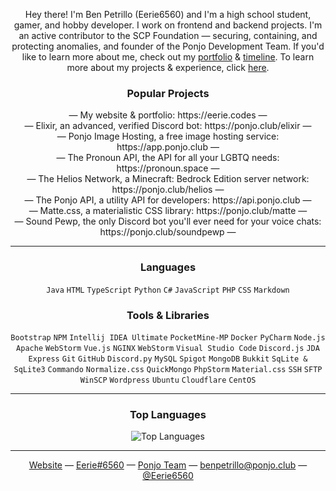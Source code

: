 <p align="center">
Hey there! I'm Ben Petrillo (Eerie6560) and I'm a high school student, gamer, and hobby developer. I work on frontend and backend projects. I'm an active contributor to the SCP Foundation — securing, containing, and protecting anomalies, and founder of the Ponjo Development Team. If you'd like to learn more about me, check out my <a href="https://eerie.codes">portfolio</a> & <a href="https://eerie.codes/timeline">timeline</a>. To learn more about my projects & experience, click <a href="https://ponjo.club">here</a>.

<h3 align="center">Popular Projects</h3>

<div align="center">
  — My website & portfolio: https://eerie.codes — <br>
  — Elixir, an advanced, verified Discord bot: https://ponjo.club/elixir — <br>
  — Ponjo Image Hosting, a free image hosting service: https://app.ponjo.club — <br>
  — The Pronoun API, the API for all your LGBTQ needs: https://pronoun.space — <br>
  — The Helios Network, a Minecraft: Bedrock Edition server network: https://ponjo.club/helios — <br>
  — The Ponjo API, a utility API for developers: https://api.ponjo.club — <br>
  — Matte.css, a materialistic CSS library: https://ponjo.club/matte — <br>
  — Sound Pewp, the only Discord bot you'll ever need for your voice chats: https://ponjo.club/soundpewp —

---

<h3 align="center">Languages</h3>
    
<div align="center">
  <code>Java</code>
  <code>HTML</code>
  <code>TypeScript</code>
  <code>Python</code>
  <code>C#</code>
  <code>JavaScript</code>
  <code>PHP</code>
  <code>CSS</code>
  <code>Markdown</code>
  
<h3 align="center">Tools & Libraries</h3>  
  
<div align="center">
  <code>Bootstrap</code>
  <code>NPM</code>
  <code>Intellij IDEA Ultimate</code>
  <code>PocketMine-MP</code>
  <code>Docker</code>
  <code>PyCharm</code>
  <code>Node.js</code>
  <code>Apache</code>
  <code>WebStorm</code>  
  <code>Vue.js</code>
  <code>NGINX</code>
  <code>WebStorm</code>
  <code>Visual Studio Code</code>
  <code>Discord.js</code>
  <code>JDA</code>
  <code>Express</code>
  <code>Git</code>
  <code>GitHub</code>  
  <code>Discord.py</code>
  <code>MySQL</code>
  <code>Spigot</code>
  <code>MongoDB</code>
  <code>Bukkit</code>
  <code>SqLite & SqLite3</code>
  <code>Commando</code>
  <code>Normalize.css</code>
  <code>QuickMongo</code>  
  <code>PhpStorm</code>
  <code>Material.css</code>
  <code>SSH</code>
  <code>SFTP</code>
  <code>WinSCP</code>
  <code>Wordpress</code>
  <code>Ubuntu</code> 
  <code>Cloudflare</code> 
  <code>CentOS</code> 
  
---
  
### Top Languages

![Top Languages](https://github-readme-stats.vercel.app/api/top-langs/?username=Eerie6560&langs_count=10&layout=compact)
  
---
  
<div align="center">
  <a href="https://eerie.codes">Website</a> —
  <a href="https://discordapp.com/users/460177285954142208">Eerie#6560</a> —
  <a href="https://ponjo.club">Ponjo Team</a> —
  <a href="mailto:benpetrilloe@ponjo.club">benpetrillo@ponjo.club</a> —
  <a href="https://twitter.com/Eerie6560">@Eerie6560</a>
</div>
